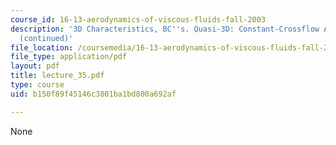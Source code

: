 ```yaml
---
course_id: 16-13-aerodynamics-of-viscous-fluids-fall-2003
description: '3D Characteristics, BC''s. Quasi-3D: Constant-Crossflow Approximation
  (continued)'
file_location: /coursemedia/16-13-aerodynamics-of-viscous-fluids-fall-2003/b150f89f45146c3801ba1bd800a692af_lecture_35.pdf
file_type: application/pdf
layout: pdf
title: lecture_35.pdf
type: course
uid: b150f89f45146c3801ba1bd800a692af

---
```

None